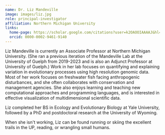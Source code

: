 ```yaml
---
name: Dr. Liz Mandeville
image: images/liz.jpg
role: principal-investigator
affiliation: Northern Michigan University
links:
  home-page: https://scholar.google.com/citations?user=k2OAOOIAAAAJ&hl=en
  orcid: 0000-0002-9461-9140
---
```


Liz Mandeville is currently an Associate Professor at Northern Michigan University. (She ran a previous iteration of the Mandeville Lab at the University of Guelph from 2019-2023 and is also an Adjunct Professor at University of Guelph.) Work in her lab focuses on quantifying and explaining variation in evolutionary processes using high resolution genomic data. Most of her work focuses on freshwater fish facing anthropogenic disturbances, and she often collaborates with conservation and management agencies. She also enjoys learning and teaching new computational approaches and programming languages, and is interested in effective visualization of multidimensional scientific data.

Liz completed her BS in Ecology and Evolutionary Biology at Yale University, followed by a PhD and postdoctoral research at the University of Wyoming.

When she isn't working, Liz can be found running or skiing the excellent trails in the UP, reading, or wrangling small humans. 
